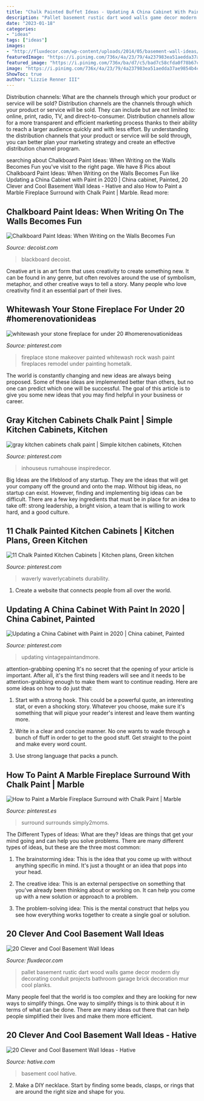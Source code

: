 ```yaml
---
title: "Chalk Painted Buffet Ideas - Updating A China Cabinet With Paint In 2020"
description: "Pallet basement rustic dart wood walls game decor modern diy decorating conduit projects bathroom garage brick decoration mur cool planks"
date: "2023-01-18"
categories:
- "ideas"
tags: ["ideas"]
images:
- "http://fluxdecor.com/wp-content/uploads/2014/05/basement-wall-ideas/15-rustic-modern-game-room-wall.jpg"
featuredImage: "https://i.pinimg.com/736x/4a/23/79/4a237983ea51aedda37ae9854b4c85ce.jpg"
featured_image: "https://i.pinimg.com/736x/ba/d7/c5/bad7c58cfda0f78b67c6ebfe2c9ab3d7.jpg"
image: "https://i.pinimg.com/736x/4a/23/79/4a237983ea51aedda37ae9854b4c85ce.jpg"
ShowToc: true
author: "Lizzie Renner III"
---
```



Distribution channels: What are the channels through which your product or service will be sold?
Distribution channels are the channels through which your product or service will be sold. They can include but are not limited to: online, print, radio, TV, and direct-to-consumer. Distribution channels allow for a more transparent and efficient marketing process thanks to their ability to reach a larger audience quickly and with less effort. By understanding the distribution channels that your product or service will be sold through, you can better plan your marketing strategy and create an effective distribution channel program.

	

		
searching about Chalkboard Paint Ideas: When Writing on the Walls Becomes Fun you've visit to the right page. We have 8 Pics about Chalkboard Paint Ideas: When Writing on the Walls Becomes Fun like Updating a China Cabinet with Paint in 2020 | China cabinet, Painted, 20 Clever and Cool Basement Wall Ideas - Hative and also How to Paint a Marble Fireplace Surround with Chalk Paint | Marble. Read more:
		
    
## Chalkboard Paint Ideas: When Writing On The Walls Becomes Fun

<img loading=lazy src="https://cdn.decoist.com/wp-content/uploads/2012/04/Living-Room-Chalkboard.png.jpg" onerror="this.onerror=null;this.src='https://tse1.mm.bing.net/th?id=OIP.kGG8SHYuB5ji67o5VkE5yAHaLH&amp;pid=15.1';" alt="Chalkboard Paint Ideas: When Writing on the Walls Becomes Fun">

_Source: decoist.com_

>blackboard decoist. 

	

Creative art is an art form that uses creativity to create something new. It can be found in any genre, but often revolves around the use of symbolism, metaphor, and other creative ways to tell a story. Many people who love creativity find it an essential part of their lives.

    
## Whitewash Your Stone Fireplace For Under 20 #homerenovationideas

<img loading=lazy src="https://i.pinimg.com/736x/21/9a/a9/219aa95c70e009c4ac2ea68bc3890556.jpg" onerror="this.onerror=null;this.src='https://tse1.mm.bing.net/th?id=OIP.-QPuXUDqLtNcQScJZPgSHgAAAA&amp;pid=15.1';" alt="whitewash your stone fireplace for under 20 #homerenovationideas">

_Source: pinterest.com_

>fireplace stone makeover painted whitewash rock wash paint fireplaces remodel under painting hometalk. 

	

The world is constantly changing and new ideas are always being proposed. Some of these ideas are implemented better than others, but no one can predict which one will be successful. The goal of this article is to give you some new ideas that you may find helpful in your business or career.

    
## Gray Kitchen Cabinets Chalk Paint | Simple Kitchen Cabinets, Kitchen

<img loading=lazy src="https://i.pinimg.com/736x/4a/23/79/4a237983ea51aedda37ae9854b4c85ce.jpg" onerror="this.onerror=null;this.src='https://tse1.mm.bing.net/th?id=OIP.uBqZ6xCRjaZMCMmeqRrRXwHaLH&amp;pid=15.1';" alt="gray kitchen cabinets chalk paint | Simple kitchen cabinets, Kitchen">

_Source: pinterest.com_

>inhouseus rumahouse inspiredecor. 

	

Big Ideas are the lifeblood of any startup. They are the ideas that will get your company off the ground and onto the map. Without big ideas, no startup can exist. However, finding and implementing big ideas can be difficult. There are a few key ingredients that must be in place for an idea to take off: strong leadership, a bright vision, a team that is willing to work hard, and a good culture.

    
## 11 Chalk Painted Kitchen Cabinets | Kitchen Plans, Green Kitchen

<img loading=lazy src="https://i.pinimg.com/736x/ba/d7/c5/bad7c58cfda0f78b67c6ebfe2c9ab3d7.jpg" onerror="this.onerror=null;this.src='https://tse3.mm.bing.net/th?id=OIP.iBBTsAwf3UpyeJHybALO9QHaLH&amp;pid=15.1';" alt="11 Chalk Painted Kitchen Cabinets | Kitchen plans, Green kitchen">

_Source: pinterest.com_

>waverly waverlycabinets durability. 

	

1. Create a website that connects people from all over the world.

    
## Updating A China Cabinet With Paint In 2020 | China Cabinet, Painted

<img loading=lazy src="https://i.pinimg.com/736x/8a/cc/2d/8acc2d7602513a5d9e632218d6e4a42b.jpg" onerror="this.onerror=null;this.src='https://tse1.mm.bing.net/th?id=OIP.Eku_gq659DnrzweCYcLtwAHaK-&amp;pid=15.1';" alt="Updating a China Cabinet with Paint in 2020 | China cabinet, Painted">

_Source: pinterest.com_

>updating vintagepaintandmore. 

	

attention-grabbing opening
It's no secret that the opening of your article is important. After all, it's the first thing readers will see and it needs to be attention-grabbing enough to make them want to continue reading. Here are some ideas on how to do just that:
1. Start with a strong hook. This could be a powerful quote, an interesting stat, or even a shocking story. Whatever you choose, make sure it's something that will pique your reader's interest and leave them wanting more.

2. Write in a clear and concise manner. No one wants to wade through a bunch of fluff in order to get to the good stuff. Get straight to the point and make every word count.

3. Use strong language that packs a punch.

    
## How To Paint A Marble Fireplace Surround With Chalk Paint | Marble

<img loading=lazy src="https://i.pinimg.com/736x/35/d7/0d/35d70db12a93b4a27d3e0eea249fe2ee.jpg" onerror="this.onerror=null;this.src='https://tse4.mm.bing.net/th?id=OIP.gvOJy3oz0_frE4jyCILIAAHaJ3&amp;pid=15.1';" alt="How to Paint a Marble Fireplace Surround with Chalk Paint | Marble">

_Source: pinterest.es_

>surround surrounds simply2moms. 

	

The Different Types of Ideas: What are they?
Ideas are things that get your mind going and can help you solve problems. There are many different types of ideas, but these are the three most common:
1. The brainstorming idea: This is the idea that you come up with without anything specific in mind. It's just a thought or an idea that pops into your head.

2. The creative idea: This is an external perspective on something that you've already been thinking about or working on. It can help you come up with a new solution or approach to a problem.

3. The problem-solving idea: This is the mental construct that helps you see how everything works together to create a single goal or solution.

    
## 20 Clever And Cool Basement Wall Ideas

<img loading=lazy src="http://fluxdecor.com/wp-content/uploads/2014/05/basement-wall-ideas/15-rustic-modern-game-room-wall.jpg" onerror="this.onerror=null;this.src='https://tse2.mm.bing.net/th?id=OIP.iYOOLSDyxB2WLR8gWjx_mQHaLI&amp;pid=15.1';" alt="20 Clever and Cool Basement Wall Ideas">

_Source: fluxdecor.com_

>pallet basement rustic dart wood walls game decor modern diy decorating conduit projects bathroom garage brick decoration mur cool planks. 

	

Many people feel that the world is too complex and they are looking for new ways to simplify things. One way to simplify things is to think about it in terms of what can be done. There are many ideas out there that can help people simplified their lives and make them more efficient.

    
## 20 Clever And Cool Basement Wall Ideas - Hative

<img loading=lazy src="http://hative.com/wp-content/uploads/2014/05/basement-wall-ideas/14-cool-basement-wall.jpg" onerror="this.onerror=null;this.src='https://tse4.mm.bing.net/th?id=OIP.Zu_IihuqAV17VjEmXT2JCgHaJ4&amp;pid=15.1';" alt="20 Clever and Cool Basement Wall Ideas - Hative">

_Source: hative.com_

>basement cool hative. 

	

2. Make a DIY necklace. Start by finding some beads, clasps, or rings that are around the right size and shape for you.

